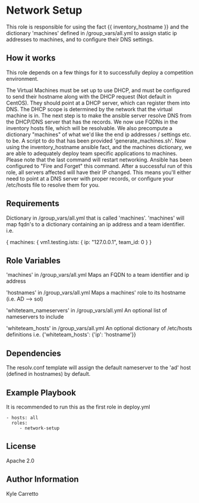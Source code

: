 Network Setup
=========

This role is responsible for using the fact {{ inventory_hostname }} and the dictionary 'machines' defined in /group_vars/all.yml to assign static ip addresses to machines, and to configure their DNS settings.

How it works
------------

This role depends on a few things for it to successfully deploy a competition environment.

The Virtual Machines must be set up to use DHCP, and must be configured to send their hostname along with the DHCP request (Not default in CentOS).
They should point at a DHCP server, which can register them into DNS. The DHCP scope is determined by the network that the virtual machine is in.
The next step is to make the ansible server resolve DNS from the DHCP/DNS server that has the records.
We now use FQDNs in the inventory hosts file, which will be resolvable. We also precompute a dictionary "machines" of what we'd like the end ip addresses / settings etc. to be. A script to do that has been provided 'generate_machines.sh'.
Now using the inventory_hostname ansible fact, and the machines dictionary, we are able to adequately deploy team specific applications to machines.
Please note that the last command will restart networking. Ansible has been configured to "Fire and Forget" this command.
After a successful run of this role, all servers affected will have their IP changed. This means you'll either need to point at a DNS server with proper records, or configure your /etc/hosts file to resolve them for you.

Requirements
------------

Dictionary in /group_vars/all.yml that is called 'machines'. 'machines' will map fqdn's to a dictionary containing an ip address and a team identifier.
i.e.

{ machines: {
    vm1.testing.ists: { 
      ip: "127.0.0.1",
      team_id: 0
    }
}

Role Variables
--------------
'machines' in /group_vars/all.yml
  Maps an FQDN to a team identifier and ip address

'hostnames' in /group_vars/all.yml
  Maps a machines' role to its hostname (i.e. AD --> sol)

'whiteteam_nameservers' in /group_vars/all.yml
  An optional list of nameservers to include

'whiteteam_hosts' in /group_vars/all.yml
  An optional dictionary of /etc/hosts definitions
  i.e.
  {'whiteteam_hosts': {'ip': 'hostname'}}

Dependencies
------------
The resolv.conf template will assign the default nameserver to the 'ad' host (defined in hostnames) by default.

Example Playbook
----------------

It is recommended to run this as the first role in deploy.yml

    - hosts: all
      roles:
         - network-setup

License
-------

Apache 2.0

Author Information
------------------

Kyle Carretto
